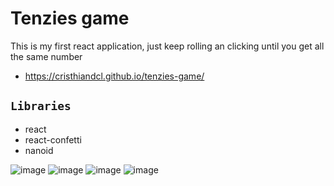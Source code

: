 # Tenzies game

This is my first react application, just keep rolling an clicking until you get all the same number
* https://cristhiandcl.github.io/tenzies-game/

## `Libraries`

* react
* react-confetti
* nanoid

![image](https://user-images.githubusercontent.com/83930705/203835401-26fd5b0e-a6f9-45fb-984d-5874b77e2130.png)
![image](https://user-images.githubusercontent.com/83930705/203836008-80e7cd5a-6f81-4e7c-a030-5ffaf8f46489.png)
![image](https://user-images.githubusercontent.com/83930705/203836042-838d5f23-5ccb-4785-88ca-118b81eef58d.png)
![image](https://user-images.githubusercontent.com/83930705/203836122-82c291c3-e119-4d55-b8e2-2c34c60c076d.png)


